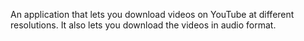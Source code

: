 An application that lets you download videos on YouTube at different resolutions. It also lets you download the videos in audio format.
